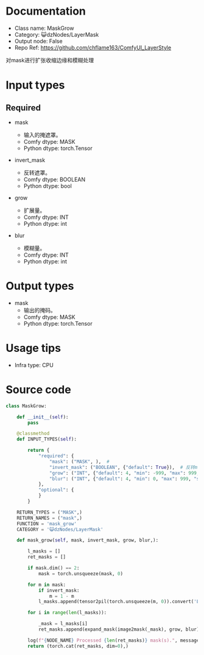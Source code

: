 # Documentation
- Class name: MaskGrow
- Category: 😺dzNodes/LayerMask
- Output node: False
- Repo Ref: https://github.com/chflame163/ComfyUI_LayerStyle

对mask进行扩张收缩边缘和模糊处理

# Input types

## Required

- mask
    - 输入的掩遮罩。
    - Comfy dtype: MASK
    - Python dtype: torch.Tensor

- invert_mask
    - 反转遮罩。
    - Comfy dtype: BOOLEAN
    - Python dtype: bool

- grow
    - 扩展量。
    - Comfy dtype: INT
    - Python dtype: int

- blur
    - 模糊量。
    - Comfy dtype: INT
    - Python dtype: int

# Output types

- mask
    - 输出的掩码。
    - Comfy dtype: MASK
    - Python dtype: torch.Tensor

# Usage tips
- Infra type: CPU

# Source code
```python
class MaskGrow:

    def __init__(self):
        pass

    @classmethod
    def INPUT_TYPES(self):

        return {
            "required": {
                "mask": ("MASK", ),  #
                "invert_mask": ("BOOLEAN", {"default": True}),  # 反转mask
                "grow": ("INT", {"default": 4, "min": -999, "max": 999, "step": 1}),
                "blur": ("INT", {"default": 4, "min": 0, "max": 999, "step": 1}),
            },
            "optional": {
            }
        }

    RETURN_TYPES = ("MASK",)
    RETURN_NAMES = ("mask",)
    FUNCTION = 'mask_grow'
    CATEGORY = '😺dzNodes/LayerMask'

    def mask_grow(self, mask, invert_mask, grow, blur,):

        l_masks = []
        ret_masks = []

        if mask.dim() == 2:
            mask = torch.unsqueeze(mask, 0)

        for m in mask:
            if invert_mask:
                m = 1 - m
            l_masks.append(tensor2pil(torch.unsqueeze(m, 0)).convert('L'))

        for i in range(len(l_masks)):

            _mask = l_masks[i]
            ret_masks.append(expand_mask(image2mask(_mask), grow, blur) )

        log(f"{NODE_NAME} Processed {len(ret_masks)} mask(s).", message_type='finish')
        return (torch.cat(ret_masks, dim=0),)
```